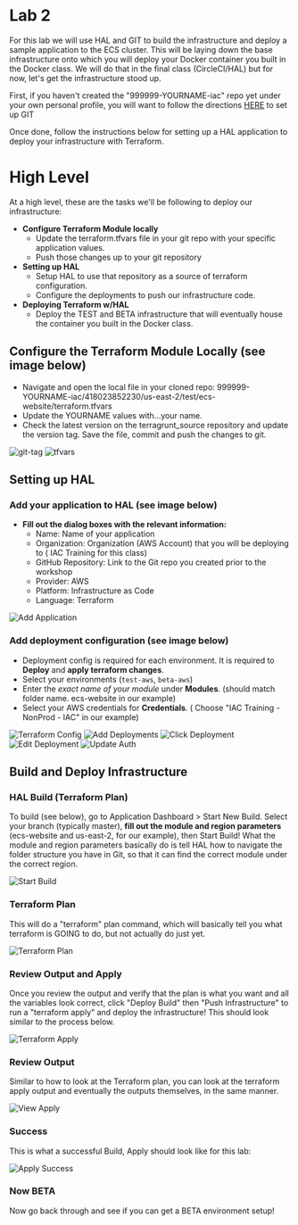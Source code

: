 # Lab 2

For this lab we will use HAL and GIT to build the infrastructure and deploy a sample application to the ECS cluster.  This will be laying down the base infrastructure onto which you will deploy your Docker container you built in the Docker class.  We will do that in the final class (CircleCI/HAL) but for now, let's get the infrastructure stood up.

First, if you haven't created the "999999-YOURNAME-iac" repo yet under your own personal profile, you will want to follow the directions [HERE](https://git.rockfin.com/training-iac/training-starter-kit#setting-up-git) to set up GIT

Once done, follow the instructions below for setting up a HAL application to deploy your infrastructure with Terraform.

# High Level

At a high level, these are the tasks we'll be following to deploy our infrastructure:
- **Configure Terraform Module locally**
    * Update the terraform.tfvars file in your git repo with your specific application values.
    * Push those changes up to your git repository
- **Setting up HAL**
    * Setup HAL to use that repository as a source of terraform configuration.
    * Configure the deployments to push our infrastructure code.
- **Deploying Terraform w/HAL**
    * Deploy the TEST and BETA infrastructure that will eventually house the container you built in the Docker class.

## Configure the Terraform Module Locally (see image below)

- Navigate and open the local file in your cloned repo: 999999-YOURNAME-iac/418023852230/us-east-2/test/ecs-website/terraform.tfvars
- Update the YOURNAME values with...your name.
- Check the latest version on the terragrunt_source repository and update the version tag.  Save the file, commit and push the changes to git.

![git-tag](assets/git-tag.png)
![tfvars](assets/example-tfvars.png)

## Setting up HAL

### Add your application to HAL (see image below)
- **Fill out the dialog boxes with the relevant information:**
    * Name: Name of your application
    * Organization: Organization (AWS Account) that you will be deploying to ( IAC Training for this class)
    * GitHub Repository: Link to the Git repo you created prior to the workshop
    * Provider: AWS
    * Platform: Infrastructure as Code
    * Language: Terraform

![Add Application](assets/add-application.png)

### Add deployment configuration (see image below)
- Deployment config is required for each environment.
      It is required to **Deploy** and **apply terraform changes**.
- Select your environments (`test-aws`, `beta-aws`)
- Enter the *exact name of your module* under **Modules**. (should match folder name.  ecs-website in our example)
- Select your AWS credentials for **Credentials**. ( Choose "IAC Training - NonProd - IAC" in our example) 

![Terraform Config](assets/config-terraform.png)
![Add Deployments](assets/add-deployments.png)
![Click Deployment](assets/click_deployment.png)
![Edit Deployment](assets/edit_deployment.png)
![Update Auth](assets/auth_deployment.png)

## Build and Deploy Infrastructure

### HAL Build (Terraform Plan)

To build (see below), go to Application Dashboard > Start New Build. Select your branch (typically master), **fill out the module and region parameters** (ecs-website and us-east-2, for our example), then Start Build! What the module and region parameters basically do is tell HAL how to navigate the folder structure you have in Git, so that it can find the correct module under the correct region.

![Start Build](assets/start-build.png)

### Terraform Plan

This will do a "terraform" plan command, which will basically tell you what terraform is GOING to do, but not actually do just yet. 

![Terraform Plan](assets/terraform-plan.png)

### Review Output and Apply

Once you review the output and verify that the plan is what you want and all the variables look correct, click "Deploy Build" then "Push Infrastructure" to run a "terraform apply" and deploy the infrastructure!  This should look similar to the process below.

![Terraform Apply](assets/deploy-build.png)

### Review Output

Similar to how to look at the Terraform plan, you can look at the terraform apply output and eventually the outputs themselves, in the same manner.

![View Apply](assets/view-apply.png)

### Success

This is what a successful Build, Apply should look like for this lab:

![Apply Success](assets/deploy-success.png)

### Now BETA

Now go back through and see if you can get a BETA environment setup! 
